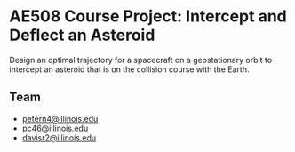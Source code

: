 # AE508 Course Project: Intercept and Deflect an Asteroid
Design an optimal trajectory for a spacecraft on a geostationary orbit
to intercept an asteroid that is on the collision course with the Earth. 


## Team

* petern4@illinois.edu
* pc46@illinois.edu
* davisr2@illinois.edu
